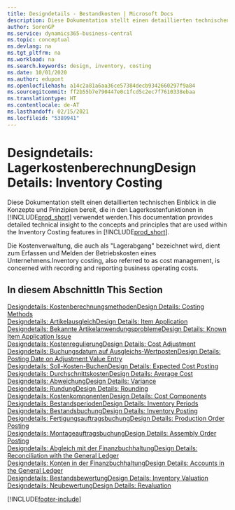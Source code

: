 ```yaml
---
title: Designdetails - Bestandkosten | Microsoft Docs
description: Diese Dokumentation stellt einen detaillierten technischen Einblick in die Konzepte und Prinzipien bereit, die in den Lagerkostenfunktionen in Business Central verwendet werden.
author: SorenGP
ms.service: dynamics365-business-central
ms.topic: conceptual
ms.devlang: na
ms.tgt_pltfrm: na
ms.workload: na
ms.search.keywords: design, inventory, costing
ms.date: 10/01/2020
ms.author: edupont
ms.openlocfilehash: a14c2a81a6aa36ce57384decb9342660297f9a84
ms.sourcegitcommit: ff2b55b7e790447e0c1fcd5c2ec7f7610338ebaa
ms.translationtype: HT
ms.contentlocale: de-AT
ms.lasthandoff: 02/15/2021
ms.locfileid: "5389941"
---
```

# <a name="design-details-inventory-costing"></a><span data-ttu-id="797a0-103">Designdetails: Lagerkostenberechnung</span><span class="sxs-lookup"><span data-stu-id="797a0-103">Design Details: Inventory Costing</span></span>
<span data-ttu-id="797a0-104">Diese Dokumentation stellt einen detaillierten technischen Einblick in die Konzepte und Prinzipien bereit, die in den Lagerkostenfunktionen in [!INCLUDE[prod_short](includes/prod_short.md)] verwendet werden.</span><span class="sxs-lookup"><span data-stu-id="797a0-104">This documentation provides detailed technical insight to the concepts and principles that are used within the Inventory Costing features in [!INCLUDE[prod_short](includes/prod_short.md)].</span></span>  

<span data-ttu-id="797a0-105">Die Kostenverwaltung, die auch als "Lagerabgang" bezeichnet wird, dient zum Erfassen und Melden der Betriebskosten eines Unternehmens.</span><span class="sxs-lookup"><span data-stu-id="797a0-105">Inventory costing, also referred to as cost management, is concerned with recording and reporting business operating costs.</span></span>  

## <a name="in-this-section"></a><span data-ttu-id="797a0-106">In diesem Abschnitt</span><span class="sxs-lookup"><span data-stu-id="797a0-106">In This Section</span></span>  
[<span data-ttu-id="797a0-107">Designdetails: Kostenberechnungsmethoden</span><span class="sxs-lookup"><span data-stu-id="797a0-107">Design Details: Costing Methods</span></span>](design-details-costing-methods.md)  
[<span data-ttu-id="797a0-108">Designdetails: Artikelausgleich</span><span class="sxs-lookup"><span data-stu-id="797a0-108">Design Details: Item Application</span></span>](design-details-item-application.md)  
[<span data-ttu-id="797a0-109">Designdetails: Bekannte Artikelanwendungsprobleme</span><span class="sxs-lookup"><span data-stu-id="797a0-109">Design Details: Known Item Application Issue</span></span>](design-details-inventory-zero-level-open-item-ledger-entries.md)  
[<span data-ttu-id="797a0-110">Designdetails: Kostenregulierung</span><span class="sxs-lookup"><span data-stu-id="797a0-110">Design Details: Cost Adjustment</span></span>](design-details-cost-adjustment.md)  
[<span data-ttu-id="797a0-111">Designdetails: Buchungsdatum auf Ausgleichs-Wertposten</span><span class="sxs-lookup"><span data-stu-id="797a0-111">Design Details: Posting Date on Adjustment Value Entry</span></span>](design-details-inventory-adjustment-value-entry-posting-date.md)  
[<span data-ttu-id="797a0-112">Designdetails: Soll-Kosten-Buchen</span><span class="sxs-lookup"><span data-stu-id="797a0-112">Design Details: Expected Cost Posting</span></span>](design-details-expected-cost-posting.md)  
[<span data-ttu-id="797a0-113">Designdetails: Durchschnittskosten</span><span class="sxs-lookup"><span data-stu-id="797a0-113">Design Details: Average Cost</span></span>](design-details-average-cost.md)  
[<span data-ttu-id="797a0-114">Designdetails: Abweichung</span><span class="sxs-lookup"><span data-stu-id="797a0-114">Design Details: Variance</span></span>](design-details-variance.md)  
[<span data-ttu-id="797a0-115">Designdetails: Rundung</span><span class="sxs-lookup"><span data-stu-id="797a0-115">Design Details: Rounding</span></span>](design-details-rounding.md)  
[<span data-ttu-id="797a0-116">Designdetails: Kostenkomponenten</span><span class="sxs-lookup"><span data-stu-id="797a0-116">Design Details: Cost Components</span></span>](design-details-cost-components.md)  
[<span data-ttu-id="797a0-117">Designdetails: Bestandsperioden</span><span class="sxs-lookup"><span data-stu-id="797a0-117">Design Details: Inventory Periods</span></span>](design-details-inventory-periods.md)  
[<span data-ttu-id="797a0-118">Designdetails: Bestandsbuchung</span><span class="sxs-lookup"><span data-stu-id="797a0-118">Design Details: Inventory Posting</span></span>](design-details-inventory-posting.md)  
[<span data-ttu-id="797a0-119">Designdetails: Fertigungsauftragsbuchung</span><span class="sxs-lookup"><span data-stu-id="797a0-119">Design Details: Production Order Posting</span></span>](design-details-production-order-posting.md)  
[<span data-ttu-id="797a0-120">Designdetails: Montageauftragsbuchung</span><span class="sxs-lookup"><span data-stu-id="797a0-120">Design Details: Assembly Order Posting</span></span>](design-details-assembly-order-posting.md)  
[<span data-ttu-id="797a0-121">Designdetails: Abgleich mit der Finanzbuchhaltung</span><span class="sxs-lookup"><span data-stu-id="797a0-121">Design Details: Reconciliation with the General Ledger</span></span>](design-details-reconciliation-with-the-general-ledger.md)  
[<span data-ttu-id="797a0-122">Designdetails: Konten in der Finanzbuchhaltung</span><span class="sxs-lookup"><span data-stu-id="797a0-122">Design Details: Accounts in the General Ledger</span></span>](design-details-accounts-in-the-general-ledger.md)  
[<span data-ttu-id="797a0-123">Designdetails: Bestandsbewertung</span><span class="sxs-lookup"><span data-stu-id="797a0-123">Design Details: Inventory Valuation</span></span>](design-details-inventory-valuation.md)  
[<span data-ttu-id="797a0-124">Designdetails: Neubewertung</span><span class="sxs-lookup"><span data-stu-id="797a0-124">Design Details: Revaluation</span></span>](design-details-revaluation.md)


[!INCLUDE[footer-include](includes/footer-banner.md)]